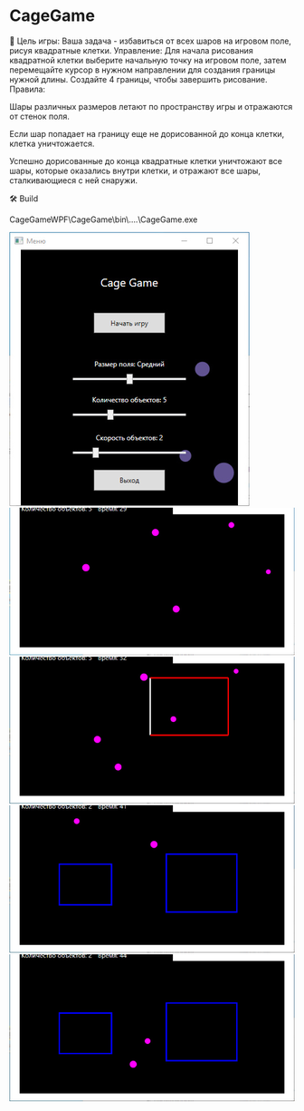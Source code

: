 # CageGame

📜
<h21>Цель игры: Ваша задача - избавиться от всех шаров на игровом поле, рисуя квадратные клетки.</h21>
<h21>Управление: Для начала рисования квадратной клетки выберите начальную точку на игровом поле, затем перемещайте курсор в нужном направлении для создания границы нужной длины. Создайте 4 границы, чтобы завершить рисование.</h21>
<h21>Правила:</h21>

<p>Шары различных размеров летают по пространству игры и отражаются от стенок поля.</p>
<p>Если шар попадает на границу еще не дорисованной до конца клетки, клетка уничтожается.</p>
<p>Успешно дорисованные до конца квадратные клетки уничтожают все шары, которые оказались внутри клетки, и отражают все шары, сталкивающиеся с ней снаружи.</p>

<h21>🛠️ Build</h21>
<p>    CageGameWPF\CageGame\bin\....\CageGame.exe</p>

![Изображение](https://github.com/BlackKronos2/CageGameWPF/blob/main/Images/1.jpg)
![Изображение](https://github.com/BlackKronos2/CageGameWPF/blob/main/Images/2.jpg)
![Изображение](https://github.com/BlackKronos2/CageGameWPF/blob/main/Images/3.jpg)
![Изображение](https://github.com/BlackKronos2/CageGameWPF/blob/main/Images/4.jpg)
![Изображение](https://github.com/BlackKronos2/CageGameWPF/blob/main/Images/5.jpg)
